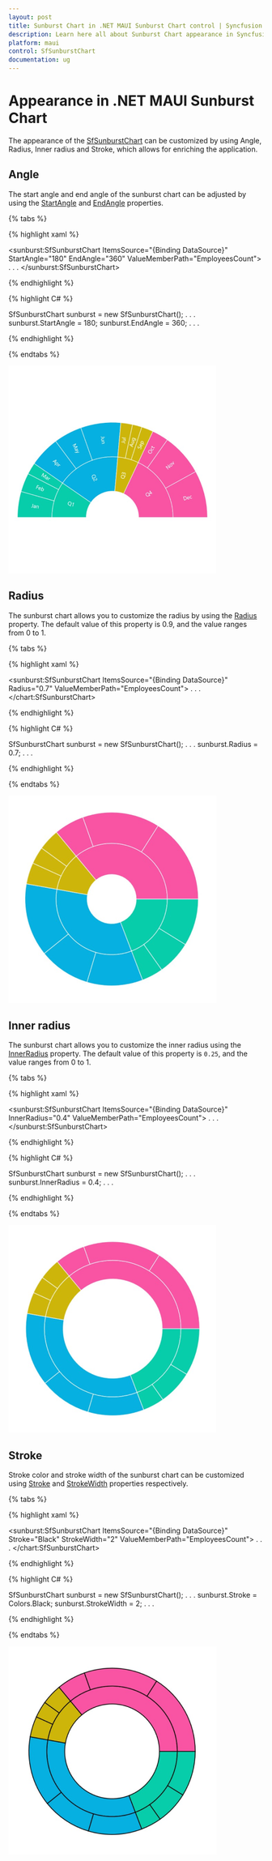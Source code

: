 ```yaml
---
layout: post
title: Sunburst Chart in .NET MAUI Sunburst Chart control | Syncfusion
description: Learn here all about Sunburst Chart appearance in Syncfusion .NET MAUI Sunburst Chart control.
platform: maui
control: SfSunburstChart
documentation: ug
---
```


# Appearance in .NET MAUI Sunburst Chart

The appearance of the [SfSunburstChart]() can be customized by using Angle, Radius, Inner radius and Stroke, which allows for enriching the application.

## Angle

The start angle and end angle of the sunburst chart can be adjusted by using the [StartAngle]() and [EndAngle]() properties.

{% tabs %} 

{% highlight xaml %}

<sunburst:SfSunburstChart ItemsSource="{Binding DataSource}" 
                            StartAngle="180" 
                            EndAngle="360"
                            ValueMemberPath="EmployeesCount">
    . . .
</sunburst:SfSunburstChart>
 
{% endhighlight %}

{% highlight C# %}

SfSunburstChart sunburst = new SfSunburstChart();
. . .
sunburst.StartAngle = 180;
sunburst.EndAngle = 360;
. . .

{% endhighlight %}

{% endtabs %}

![Angle customization in MAUI Sunburst Chart.](Appearance_images/maui_angle_customization.png)

## Radius

The sunburst chart allows you to customize the radius by using the [Radius]() property. The default value of this property is 0.9, and the value ranges from 0 to 1.

{% tabs %} 

{% highlight xaml %}

<sunburst:SfSunburstChart ItemsSource="{Binding DataSource}" 
                            Radius="0.7"
                            ValueMemberPath="EmployeesCount">
    . . .
</chart:SfSunburstChart>
 
{% endhighlight %}

{% highlight C# %}

SfSunburstChart sunburst = new SfSunburstChart();
. . .
sunburst.Radius = 0.7;
. . .

{% endhighlight %}

{% endtabs %}

![Radius in MAUI Sunburst Chart.](Appearance_images/maui_radius_output.png)

## Inner radius

The sunburst chart allows you to customize the inner radius using the [InnerRadius]() property. The default value of this property is `0.25`, and the value ranges from 0 to 1.

{% tabs %} 

{% highlight xaml %}

<sunburst:SfSunburstChart ItemsSource="{Binding DataSource}" 
                            InnerRadius="0.4"
                            ValueMemberPath="EmployeesCount">
    . . .
</sunburst:SfSunburstChart>
 
{% endhighlight %}

{% highlight C# %}

SfSunburstChart sunburst = new SfSunburstChart();
. . .
sunburst.InnerRadius = 0.4;
. . .

{% endhighlight %}

{% endtabs %}

![Inner radius in MAUI Sunburst Chart.](Appearance_images/maui_inner_radius_output.png)

## Stroke

Stroke color and stroke width of the sunburst chart can be customized using [Stroke]() and [StrokeWidth]() properties respectively.

{% tabs %} 

{% highlight xaml %}

<sunburst:SfSunburstChart ItemsSource="{Binding DataSource}" 
                            Stroke="Black" 
                            StrokeWidth="2"
                            ValueMemberPath="EmployeesCount">
    . . .
</chart:SfSunburstChart>
 
{% endhighlight %}

{% highlight C# %}

SfSunburstChart sunburst = new SfSunburstChart();
. . .
sunburst.Stroke = Colors.Black;
sunburst.StrokeWidth = 2;
. . .

{% endhighlight %}

{% endtabs %}

![Stroke and stroke width in MAUI Sunburst Chart.](Appearance_images/maui_stroke_output.png)
